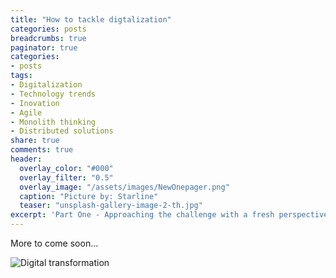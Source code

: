 ```yaml
---
title: "How to tackle digtalization"
categories: posts
breadcrumbs: true
paginator: true
categories: 
- posts
tags:
- Digitalization
- Technology trends
- Inovation
- Agile
- Monolith thinking
- Distributed solutions
share: true
comments: true
header:
  overlay_color: "#000"
  overlay_filter: "0.5"
  overlay_image: "/assets/images/NewOnepager.png"
  caption: "Picture by: Starline"
  teaser: "unsplash-gallery-image-2-th.jpg"
excerpt: 'Part One - Approaching the challenge with a fresh perspective'
---
```

More to come soon...

![Digital transformation](/assets/images/NewOnepager.png)
